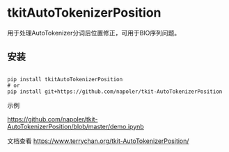 # tkitAutoTokenizerPosition


用于处理AutoTokenizer分词后位置修正，可用于BIO序列问题。


## 安装

```

pip install tkitAutoTokenizerPosition
# or
pip install git+https://github.com/napoler/tkit-AutoTokenizerPosition

```

示例

https://github.com/napoler/tkit-AutoTokenizerPosition/blob/master/demo.ipynb




文档查看
https://www.terrychan.org/tkit-AutoTokenizerPosition/









